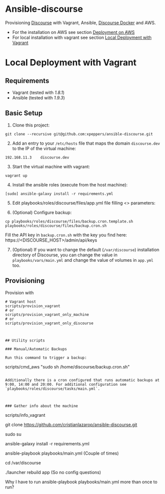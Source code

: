 # Ansible-discourse

Provisioning [Discourse](https://github.com/discourse/discourse) with Vagrant, Ansible, [Discourse Docker](https://github.com/discourse/discourse_docker) and AWS.

* For the installation on AWS see section [Deployment on AWS](#deployment-on-aws)
* For local installation with vagrant see section [Local Deployment with Vagrant](#local-deployment-with-vagrant)

# Local Deployment with Vagrant

## Requirements

* Vagrant (tested with *1.8.1*)
* Ansible (tested with *1.9.3*)


## Basic Setup

1) Clone this project:

```
git clone --recursive git@github.com:xpeppers/ansible-discourse.git
```

2) Add an entry to your `/etc/hosts` file that maps the domain `discourse.dev` to the IP of the virtual machine:

```
192.168.11.3    discourse.dev
```

3) Start the virtual machine with vagrant:

```
vagrant up
```

4) Install the ansible roles (execute from the host machine):

```
[sudo] ansible-galaxy install -r requirements.yml
```

5) Edit playbooks/roles/discourse/files/app.yml file filling <> parameters:

6) (Optional) Configure backup:

```
cp playbooks/roles/discourse/files/backup.cron.template.sh playbooks/roles/discourse/files/backup.cron.sh
```

Fill the API key in `backup.cron.sh` with the key you find here: https://<DISCOURSE_HOST>/admin/api/keys

7) (Optional) If you want to change the default (`/var/discourse`) installation directory of Discourse, you can change the value in `playbooks/vars/main.yml` and change the value of volumes in `app.yml` too.


## Provisioning

Provision with

```
# Vagrant host
scripts/provision_vagrant
# or
scripts/provision_vagrant_only_machine
# or
scripts/provision_vagrant_only_discourse



## Utility scripts

### Manual/Automatic Backups

Run this command to trigger a backup:

```
scripts/cmd_aws "sudo sh /home/discourse/backup.cron.sh"
```

Additionally there is a cron configured that runs automatic backups at 9:00, 14:00 and 20:00. For additional configuration see `playbooks/roles/discourse/tasks/main.yml`.



### Gather info about the machine

```
scripts/info_vagrant


git clone https://github.com/cristianlazarop/ansible-discourse.git

sudo su

ansible-galaxy install -r requirements.yml


ansible-playbook playbooks/main.yml 
(Couple of times)


cd /var/discourse

./launcher rebuild app
(So no config questions)


Why I have to run ansible-playbook playbooks/main.yml  more than once to run?
